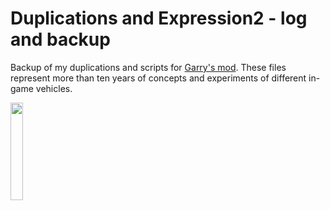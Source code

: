 # Duplications and Expression2 - log and backup

Backup of my duplications and scripts for [Garry's mod](https://gmod.facepunch.com/). These files represent more than ten years of concepts and experiments of different in-game vehicles.  

<img src="https://upload.wikimedia.org/wikipedia/commons/thumb/9/97/Garry%27s_Mod_logo.svg/1200px-Garry%27s_Mod_logo.svg.png" style="width: 20%">
